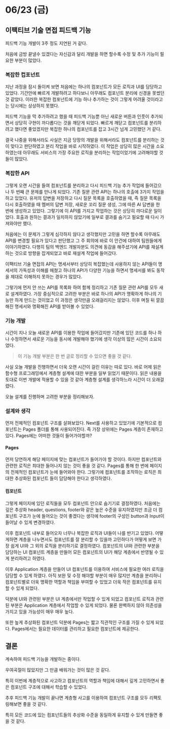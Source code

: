 # 06/23 (금)

## 이팩티브 기술 면접 피드백 기능
피드백 기능 개발이 3주 정도 지연된 거 같다.

처음에 금방 끝낼수 있겠다는 자신감과 달리 개발을 하면 할수록 수정 및 추가 기능이 필요한 부분이 많았다. 

### 복잡한 컵포넌트
지난 과정을 잠시 돌이켜 보면 처음에는 하나의 컴포넌트가 모든 로직과 UI를 담당하고 있었다. 기간안에 빠르게 개발하려고 하다보니 아무래도 컴포넌트 분리에 신경을 못썼던 것 같았다. 이러한 복잡한 컴포넌트에 기능 하나 추가하는 것이 그렇게 어려울 것이라고는 당시에는 상상하지 못했다.

피드백 기능을 막 추가하려고 했을 때 피드백 기능뿐 아닌 새로운 버튼과 인풋이 추가되면서 상당히 구현이 까다롭다는 것을 깨닫게 되었다. 빠르게 깨닫고 컴포넌트를 분리하려고 했다면 좋았겠지만 복잡한 하나의 컴포넌트를 잡고 3시간 넘게 고민했던 거 같다.

결국 나중을 위해서라도 사실은 지금 당장의 개발을 위해서라도 컴포넌트를 분리하는 것이 맞다고 판단하였고 분리 작업을 바로 시작하였다. 이 작업은 상당히 많은 시간을 소요하였는데 아무래도 서비스의 가장 주요한 로직을 분리하는 작업이었기에 고려해야할 것들이 많았다.

### 복잡한 API
그렇게 오랜 시간을 들여 컴포넌트를 분리하고 다시 피드백 기능 추가 작업에 들어갔으나 두 번째 큰 문제를 만나게 되었다. 기존 질문 관련 API는 하나의 호출에 3가지 작업을 하고 있었다. 유저의 답변을 저장하고 다시 질문 목록을 호출하였을 때, 즉 질문 목록을 다시 호출하였을 때 멤버의 답변 저장, 새로운 꼬리 질문 생성, 그에 따른 AI 답변을 한 번에 생성하고 있었다. 그렇기에 이 API를 가지고 작업하는 것은 상당히 까다로운 일이었다. 호출과 원하는 결과가 일치하지 않았기에 일부로 결과를 숨기고 필요할 때 다시 가져와야만 했다.

처음에는 이 문제가 그렇게 심각하지 않다고 생각했지만 고민을 하면 할수록 아무래도 API를 변경할 필요가 있다고 판단했고 그 주 회의에 바로 이 안건에 대하여 팀원들에게 이야기하였다. 다행히 팀의 백엔드 개발자분도 의견에 동감을 해주셨기에 API를 재설계하는 것으로 방향을 잡게되었고 바로 재설계 작업에 들어갔다.

이팩티브 기술 면접의 API는 명세서부터 상당히 복잡했는데 사용하지 않는 API들이 명세서의 가독성과 이해를 헤쳤고 하나의 API가 다양한 기능을 하면서 명세서를 봐도 동작을 제대로 이해하지 못하는 경우가 많았다.

그렇기에 먼저 안 쓰는 API를 목록화 하여 함께 정리하고 기존 질문 관련 API를 모두 새로 설계하였다. 가장 중심적으로 고려한 부분은 바로 하나의 API가 명확하게 하나의 기능만 하게 만드는 것이었고 이 과정은 생각만큼 오래걸리지는 않았다. 이후 며칠 뒤 깔끔해진 명세서와 명확해진 API를 받아볼 수 있었다.

### 기능 개발
시간이 지나 오늘 새로운 API를 이용한 작업에 들어갔지만 기존에 있던 코드를 하나 하나 수정하면서 새로운 기능을 동시에 개발해야 했기에 생각 이상의 많은 시간이 소요되었다.

> 이 기능 개발 부분은 한 번 글로 정리할 수 있으면 좋을 것 같다.

사실 오늘 개발을 진행하면서 더욱 오랜 시간이 걸린 이유는 따로 있다. 바로 어제 읽은 함수형 프로그래밍에서 계층형 설계에 대한 부분을 일부 읽었기 때문이다. 읽은 내용을 토대로 이번 개발에 적용할 수 있을 것 같아 계층형 설계를 생각하느라 시간이 더 오래걸렸다.

오늘 설계를 진행하며 고려한 부분을 정리해보자.

### 설계와 생각
먼저 전체적인 컴포넌트 구조를 살펴보았다. Next를 사용하고 있었기에 기본적으로 컴포넌트는 Pages 폴더를 통해 사용되어진다. 즉 가장 상위에는 Pages 계층이 존재하고 있다. Pages에는 어떠한 것들이 들어가야할까?

#### Pages
먼저 당연하게 해당 페이지에 맞는 컴포넌트가 들어가야 할 것이다. 하지만 컴포넌트와 관련한 로직은 최대한 들어나지 않는 것이 좋을 것 같다. Pages를 통해 한 번에 페이지의 전체적인 컴포넌트가 눈에 들어와야 한다. 그렇기에 컴포넌트를 조작하는 로직은 최대한 추상화된 컴포넌트 들이 담당해야 한다고 생각하였다.

#### 컴포넌트
그렇게 페이지에 있던 로직들을 모두 컴포넌트 안으로 숨기기로 결정하였다. 처음에는 깊은 추상화 header, questions, footer와 같은 높은 수준을 유지하였지만 조금 더 컴포넌트 구조가 눈에 들어오는 것이 좋겠다는 생각에 footer의 구성인 button과 Input이 들어날 수 있게 변경하였다.

이후 컴포넌트 내부로 들어오자 너무나 복잡한 로직과 UI들이 나를 반기고 있었다. 어떻게하면 계층을 나누면서도 컴포넌트를 잘 분리할 수 있을까 고민하다가 어떻게 보면 가장 쉽게 UI와 그 외의 로직을 분리하기로 결정하였다. 컴포넌트의 UI와 관련한 부분을 담당하는 UI 컴포넌트 계층을 만들어 모든 컴포넌트의 UI가 해당 계층에서 반영될 수 있게 분리하려고 하였다. 

이후 Application 계층을 만들어 UI 컴포넌트를 이용하여 서비스에 필요한 여러 로직을 담당할 수 있게 하였다. 아직 보완 및 수정 해야할 부분이 매우 많지만 계층을 분리하니 컴포넌트별로 더욱 명확한 역할과 책임을 부여할 수 있었고 더욱 작은 컴포넌트를 유지할 수 있게 되었다.

덕분에 UI와 관련된 부분은 UI 계층에서만 작업할 수 있게 되었고 컴포넌트 로직과 관련된 부분은 Application 계층에서 작업할 수 있게 되었다. 물론 완벽하지 않아 의존성을 가지고 있을 가능성이 매우 매우 높다.

또한 높게 추상화된 컴포넌트 덕분에 Pages는 짧고 직관적인 구조를 가질 수 있게 되었다. Pages에서는 필요한 데이터를 관리하고 필요한 컴포넌트에 제공한다.

## 결론
계속하여 피드백 기능을 개발하는 중이다.

우여곡절이 많았지만 그 만큼 배워가는 것이 많은 것 같다.

특히 이번에 계층적으로 사고하고 컴포넌트의 역할과 책임에 대해서 깊게 고민하면서 좋은 컴포넌트 구조에 대해서 학습할 수 있었다.

추후 피드백 기능 개발이 끝나면 계층형 사고를 이용하여 컴포넌트 구조를 모두 리팩토링해보면 좋을 것 같다.

특히 모든 코드에 있는 컴포넌트들의 추상화 수준을 동일하게 유지할 수 있게 만들면 좋을 것 같다. 

